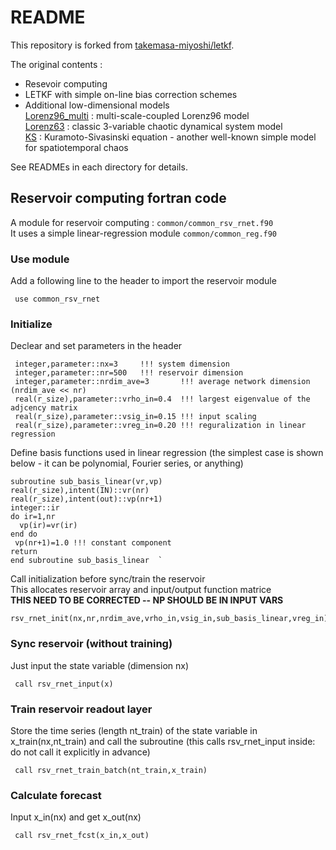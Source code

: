 # README

This repository is forked from [takemasa-miyoshi/letkf](https://github.com/takemasa-miyoshi/letkf).

The original contents :
- Resevoir computing
- LETKF with simple on-line bias correction schemes
- Additional low-dimensional models  
 [Lorenz96_multi](https://github.com/aamemiya/letkf/tree/master/lorenz96_multi) : multi-scale-coupled Lorenz96 model  
 [Lorenz63](https://github.com/aamemiya/letkf/tree/master/lorenz63)       : classic 3-variable chaotic dynamical system model  
 [KS](https://github.com/aamemiya/letkf/tree/master/KS)             : Kuramoto-Sivasinski equation - another well-known simple model for spatiotemporal chaos  
 
 See READMEs in each directory for details.
 
 ## Reservoir computing fortran code
  
 A module for reservoir computing : `common/common_rsv_rnet.f90`  
 It uses a simple linear-regression module `common/common_reg.f90`  
 
### Use module
Add a following line to the header to import the reservoir module 
    
     use common_rsv_rnet

### Initialize
Declear and set parameters in the header   

     integer,parameter::nx=3     !!! system dimension  
     integer,parameter::nr=500   !!! reservoir dimension  
     integer,parameter::nrdim_ave=3       !!! average network dimension (nrdim_ave << nr) 
     real(r_size),parameter::vrho_in=0.4  !!! largest eigenvalue of the adjcency matrix     
     real(r_size),parameter::vsig_in=0.15 !!! input scaling   
     real(r_size),parameter::vreg_in=0.20 !!! reguralization in linear regression  

Define basis functions used in linear regression (the simplest case is shown below - it can be polynomial, Fourier series, or anything)

    subroutine sub_basis_linear(vr,vp)  
    real(r_size),intent(IN)::vr(nr)  
    real(r_size),intent(out)::vp(nr+1)  
    integer::ir  
    do ir=1,nr  
      vp(ir)=vr(ir)  
    end do  
     vp(nr+1)=1.0 !!! constant component  
    return  
    end subroutine sub_basis_linear  `   

Call initialization before sync/train the reservoir  
This allocates reservoir array and input/output function matrice  
**THIS NEED TO BE CORRECTED -- NP SHOULD BE IN INPUT VARS** 

    rsv_rnet_init(nx,nr,nrdim_ave,vrho_in,vsig_in,sub_basis_linear,vreg_in)

### Sync reservoir (without training)
Just input the state variable (dimension nx)

     call rsv_rnet_input(x)

### Train reservoir readout layer
Store the time series (length nt_train) of the state variable in x_train(nx,nt_train) and call the subroutine
(this calls rsv_rnet_input inside: do not call it explicitly in advance)

     call rsv_rnet_train_batch(nt_train,x_train) 

### Calculate forecast 
Input x_in(nx) and get x_out(nx) 

     call rsv_rnet_fcst(x_in,x_out)
